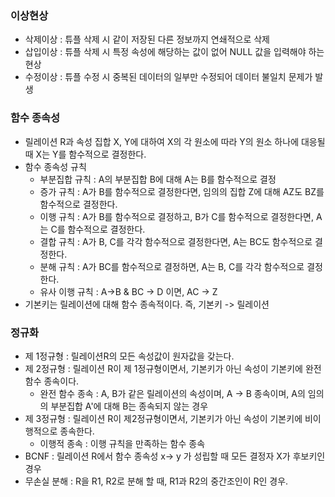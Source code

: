### 이상현상
* 삭제이상 : 튜플 삭제 시 같이 저장된 다른 정보까지 연쇄적으로 삭제
* 삽입이상 : 튜플 삭제 시 특정 속성에 해당하는 값이 없어 NULL 값을 입력해야 하는 현상
* 수정이상 : 튜플 수정 시 중복된 데이터의 일부만 수정되어 데이터 불일치 문제가 발생

### 함수 종속성
* 릴레이션 R과 속성 집합 X, Y에 대하여 X의 각 원소에 따라 Y의 원소 하나에 대응될 때 X는 Y를 함수적으로 결정한다.
* 함수 종속성 규칙
  * 부분집합 규칙 : A의 부분집합 B에 대해 A는 B를 함수적으로 결정
  * 증가 규칙 : A가 B를 함수적으로 결정한다면, 임의의 집합 Z에 대해 AZ도 BZ를 함수적으로 결정한다.
  * 이행 규칙 : A가 B를 함수적으로 결정하고, B가 C를 함수적으로 결정한다면, A는 C를 함수적으로 결정한다.
  * 결합 규칙 : A가 B, C를 각각 함수적으로 결정한다면, A는 BC도 함수적으로 결정한다.
  * 분해 규칙 : A가 BC를 함수적으로 결정하면, A는 B, C를 각각 함수적으로 결정한다.
  * 유사 이행 규칙 : A->B & BC -> D 이면, AC -> Z
* 기본키는 릴레이션에 대해 함수 종속적이다. 즉, 기본키 -> 릴레이션

### 정규화
* 제 1정규형 : 릴레이션R의 모든 속성값이 원자값을 갖는다.
* 제 2정규형 : 릴레이션 R이 제 1정규형이면서, 기본키가 아닌 속성이 기본키에 완전 함수 종속이다.
  * 완전 함수 종속 : A, B가 같은 릴레이션의 속성이며, A -> B 종속이며, A의 임의의 부분집합 A'에 대해 B는 종속되지 않는 경우
* 제 3정규형 : 릴레이션 R이 제2정규형이면서, 기본키가 아닌 속성이 기본키에 비이행적으로 종속한다. 
  * 이행적 종속 : 이행 규칙을 만족하는 함수 종속
* BCNF : 릴레이션 R에서 함수 종속성 x-> y 가 성립할 때 모든 결정자 X가 후보키인 경우
* 무손실 분해 : R을 R1, R2로 분해 할 때, R1과 R2의 중간조인이 R인 경우.